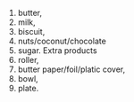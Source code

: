 1) butter,
2) milk,
3) biscuit,
4) nuts/coconut/chocolate
5) sugar.
Extra products
1) roller,
2) butter paper/foil/platic cover,
3) bowl,
4) plate.